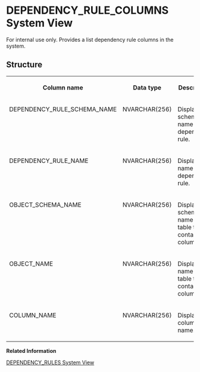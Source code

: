 <!-- loio8019111d0406419aa7016ba093a8f112 -->

# DEPENDENCY\_RULE\_COLUMNS System View

For internal use only. Provides a list dependency rule columns in the system.



<a name="loio8019111d0406419aa7016ba093a8f112__section_lyt_nzc_yz"/>

## Structure


<table>
<tr>
<th valign="top">

Column name



</th>
<th valign="top">

Data type



</th>
<th valign="top">

Description



</th>
</tr>
<tr>
<td valign="top">

DEPENDENCY\_RULE\_SCHEMA\_NAME



</td>
<td valign="top">

NVARCHAR\(256\)



</td>
<td valign="top">

Displays the schema name of the dependency rule.



</td>
</tr>
<tr>
<td valign="top">

DEPENDENCY\_RULE\_NAME



</td>
<td valign="top">

NVARCHAR\(256\)



</td>
<td valign="top">

Displays the name of the dependency rule.



</td>
</tr>
<tr>
<td valign="top">

OBJECT\_SCHEMA\_NAME



</td>
<td valign="top">

NVARCHAR\(256\)



</td>
<td valign="top">

Displays the schema name of the table that contains the column.



</td>
</tr>
<tr>
<td valign="top">

OBJECT\_NAME



</td>
<td valign="top">

NVARCHAR\(256\)



</td>
<td valign="top">

Displays the name of the table that contains the column



</td>
</tr>
<tr>
<td valign="top">

COLUMN\_NAME



</td>
<td valign="top">

NVARCHAR\(256\)



</td>
<td valign="top">

Displays the column name.



</td>
</tr>
</table>

**Related Information**  


[DEPENDENCY\_RULES System View](dependency-rules-system-view-f102d14.md "For internal use only. Provides a list of dependency rules in the system.")

